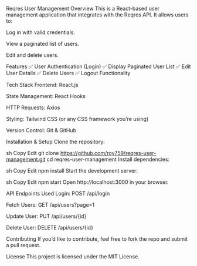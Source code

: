 Reqres User Management
Overview
This is a React-based user management application that integrates with the Reqres API. It allows users to:

Log in with valid credentials.

View a paginated list of users.

Edit and delete users.

Features
✅ User Authentication (Login)
✅ Display Paginated User List
✅ Edit User Details
✅ Delete Users
✅ Logout Functionality

Tech Stack
Frontend: React.js

State Management: React Hooks

HTTP Requests: Axios

Styling: Tailwind CSS (or any CSS framework you're using)

Version Control: Git & GitHub

Installation & Setup
Clone the repository:

sh
Copy
Edit
git clone https://github.com/roy759/reqres-user-management.git
cd reqres-user-management
Install dependencies:

sh
Copy
Edit
npm install
Start the development server:

sh
Copy
Edit
npm start
Open http://localhost:3000 in your browser.

API Endpoints Used
Login: POST /api/login

Fetch Users: GET /api/users?page=1

Update User: PUT /api/users/{id}

Delete User: DELETE /api/users/{id}

Contributing
If you’d like to contribute, feel free to fork the repo and submit a pull request.

License
This project is licensed under the MIT License.
